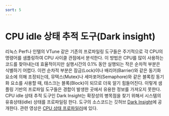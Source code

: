 ```yaml
---
sort: 5
---
```


# CPU idle 상태 추적 도구(Dark insight)

리눅스 Perf나 인텔의 VTune 같은 기존의 프로파일링 도구들은 주기적으로 각 CPU의 명령어를 샘플링하여 CPU 사이클 관점에서 분석한다. 이 방법은 CPU를 많이 사용하는 코드를 찾아내는데 효율적이지만 실행시간의 0.1% 동안 실행되는 작은 순차적 부분은 식별하기 어렵다. 이런 순차적 부분은 잠금(Lock)이나 배리어(Barrier)와 같은 동기화 요소에 의해 조정되는데, 뮤텍스(Mutex)나 세마포어(Semaphore)와 같은 블록킹 동기화 요소를 사용할 때, 태스크는 블록(Block)이 되므로 더욱 알기 힘들어진다. 이렇게 샘플링 기반의 프로파일 도구들은 경합이 발생한 곳에서 유용한 정보를 가져오지 못한다. CPU idle 상태 추적 도구인 Dark Insight는 확장성의 병목점을 찾기 위해서 시스템의 유휴상태(idle) 상태를 프로파일링 한다. 도구의 소스코드는 깃허브 [Dark Insight](https://github.com/oslab-swrc)에 공개한다. 관련 영상은 [CPU 상태 프로파일러](https://www.youtube.com/watch?v=9XDIU9XEe4Q)에 있다.
